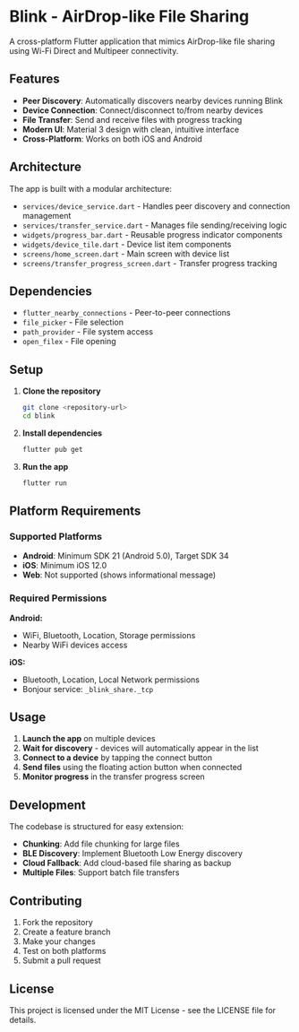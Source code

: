 # Blink - AirDrop-like File Sharing

A cross-platform Flutter application that mimics AirDrop-like file sharing using Wi-Fi Direct and Multipeer connectivity.

## Features

- **Peer Discovery**: Automatically discovers nearby devices running Blink
- **Device Connection**: Connect/disconnect to/from nearby devices
- **File Transfer**: Send and receive files with progress tracking
- **Modern UI**: Material 3 design with clean, intuitive interface
- **Cross-Platform**: Works on both iOS and Android

## Architecture

The app is built with a modular architecture:

- `services/device_service.dart` - Handles peer discovery and connection management
- `services/transfer_service.dart` - Manages file sending/receiving logic
- `widgets/progress_bar.dart` - Reusable progress indicator components
- `widgets/device_tile.dart` - Device list item components
- `screens/home_screen.dart` - Main screen with device list
- `screens/transfer_progress_screen.dart` - Transfer progress tracking

## Dependencies

- `flutter_nearby_connections` - Peer-to-peer connections
- `file_picker` - File selection
- `path_provider` - File system access
- `open_filex` - File opening

## Setup

1. **Clone the repository**
   ```bash
   git clone <repository-url>
   cd blink
   ```

2. **Install dependencies**
   ```bash
   flutter pub get
   ```

3. **Run the app**
   ```bash
   flutter run
   ```

## Platform Requirements

### Supported Platforms
- **Android**: Minimum SDK 21 (Android 5.0), Target SDK 34
- **iOS**: Minimum iOS 12.0
- **Web**: Not supported (shows informational message)

### Required Permissions

**Android:**
- WiFi, Bluetooth, Location, Storage permissions
- Nearby WiFi devices access

**iOS:**
- Bluetooth, Location, Local Network permissions
- Bonjour service: `_blink_share._tcp`

## Usage

1. **Launch the app** on multiple devices
2. **Wait for discovery** - devices will automatically appear in the list
3. **Connect to a device** by tapping the connect button
4. **Send files** using the floating action button when connected
5. **Monitor progress** in the transfer progress screen

## Development

The codebase is structured for easy extension:

- **Chunking**: Add file chunking for large files
- **BLE Discovery**: Implement Bluetooth Low Energy discovery
- **Cloud Fallback**: Add cloud-based file sharing as backup
- **Multiple Files**: Support batch file transfers

## Contributing

1. Fork the repository
2. Create a feature branch
3. Make your changes
4. Test on both platforms
5. Submit a pull request

## License

This project is licensed under the MIT License - see the LICENSE file for details.
